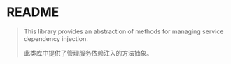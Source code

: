 # README

>   This library provides an abstraction of methods for managing service dependency injection. 
>
>   此类库中提供了管理服务依赖注入的方法抽象。